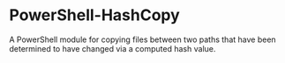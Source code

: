 # PowerShell-HashCopy
A PowerShell module for copying files between two paths that have been determined to have changed via a computed hash value.
